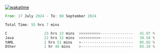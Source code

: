 [![wakatime](https://wakatime.com/badge/user/5970ac98-85fb-4bfd-a7d8-142e7d5bd274.svg)](https://wakatime.com/@5970ac98-85fb-4bfd-a7d8-142e7d5bd274)

<!--START_SECTION:waka-->

```rust
From: 17 July 2024 - To: 08 September 2024

Total Time: 55 hrs 7 mins

C                 23 hrs 22 mins  >>>>>>>>>>---------------   41.07 %
Java              22 hrs 32 mins  >>>>>>>>>>---------------   39.58 %
YAML              2 hrs 51 mins   >------------------------   05.02 %
Other             1 hr 48 mins    >------------------------   03.19 %
```

<!--END_SECTION:waka-->
